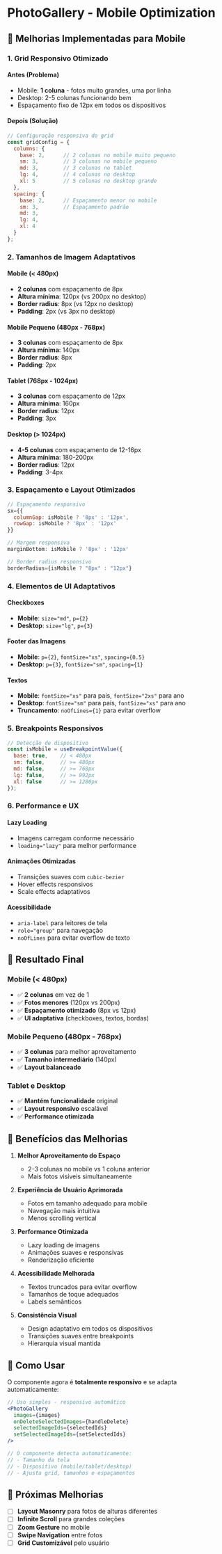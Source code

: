 # PhotoGallery - Mobile Optimization

## 🚀 Melhorias Implementadas para Mobile

### 1. **Grid Responsivo Otimizado**

#### **Antes (Problema)**
- Mobile: **1 coluna** - fotos muito grandes, uma por linha
- Desktop: 2-5 colunas funcionando bem
- Espaçamento fixo de 12px em todos os dispositivos

#### **Depois (Solução)**
```jsx
// Configuração responsiva do grid
const gridConfig = {
  columns: {
    base: 2,      // 2 colunas no mobile muito pequeno
    sm: 3,        // 3 colunas no mobile pequeno  
    md: 3,        // 3 colunas no tablet
    lg: 4,        // 4 colunas no desktop
    xl: 5         // 5 colunas no desktop grande
  },
  spacing: {
    base: 2,      // Espaçamento menor no mobile
    sm: 3,        // Espaçamento padrão
    md: 3,
    lg: 4,
    xl: 4
  }
};
```

### 2. **Tamanhos de Imagem Adaptativos**

#### **Mobile (< 480px)**
- **2 colunas** com espaçamento de 8px
- **Altura mínima**: 120px (vs 200px no desktop)
- **Border radius**: 8px (vs 12px no desktop)
- **Padding**: 2px (vs 3px no desktop)

#### **Mobile Pequeno (480px - 768px)**
- **3 colunas** com espaçamento de 8px
- **Altura mínima**: 140px
- **Border radius**: 8px
- **Padding**: 2px

#### **Tablet (768px - 1024px)**
- **3 colunas** com espaçamento de 12px
- **Altura mínima**: 160px
- **Border radius**: 12px
- **Padding**: 3px

#### **Desktop (> 1024px)**
- **4-5 colunas** com espaçamento de 12-16px
- **Altura mínima**: 180-200px
- **Border radius**: 12px
- **Padding**: 3-4px

### 3. **Espaçamento e Layout Otimizados**

```jsx
// Espaçamento responsivo
sx={{ 
  columnGap: isMobile ? '8px' : '12px', 
  rowGap: isMobile ? '8px' : '12px' 
}}

// Margem responsiva
marginBottom: isMobile ? '8px' : '12px'

// Border radius responsivo
borderRadius={isMobile ? "8px" : "12px"}
```

### 4. **Elementos de UI Adaptativos**

#### **Checkboxes**
- **Mobile**: `size="md"`, `p={2}`
- **Desktop**: `size="lg"`, `p={3}`

#### **Footer das Imagens**
- **Mobile**: `p={2}`, `fontSize="xs"`, `spacing={0.5}`
- **Desktop**: `p={3}`, `fontSize="sm"`, `spacing={1}`

#### **Textos**
- **Mobile**: `fontSize="xs"` para país, `fontSize="2xs"` para ano
- **Desktop**: `fontSize="sm"` para país, `fontSize="xs"` para ano
- **Truncamento**: `noOfLines={1}` para evitar overflow

### 5. **Breakpoints Responsivos**

```jsx
// Detecção de dispositivo
const isMobile = useBreakpointValue({ 
  base: true,    // < 480px
  sm: false,     // >= 480px
  md: false,     // >= 768px
  lg: false,     // >= 992px
  xl: false      // >= 1280px
});
```

### 6. **Performance e UX**

#### **Lazy Loading**
- Imagens carregam conforme necessário
- `loading="lazy"` para melhor performance

#### **Animações Otimizadas**
- Transições suaves com `cubic-bezier`
- Hover effects responsivos
- Scale effects adaptativos

#### **Acessibilidade**
- `aria-label` para leitores de tela
- `role="group"` para navegação
- `noOfLines` para evitar overflow de texto

## 📱 Resultado Final

### **Mobile (< 480px)**
- ✅ **2 colunas** em vez de 1
- ✅ **Fotos menores** (120px vs 200px)
- ✅ **Espaçamento otimizado** (8px vs 12px)
- ✅ **UI adaptativa** (checkboxes, textos, bordas)

### **Mobile Pequeno (480px - 768px)**
- ✅ **3 colunas** para melhor aproveitamento
- ✅ **Tamanho intermediário** (140px)
- ✅ **Layout balanceado**

### **Tablet e Desktop**
- ✅ **Mantém funcionalidade** original
- ✅ **Layout responsivo** escalável
- ✅ **Performance otimizada**

## 🎯 Benefícios das Melhorias

1. **Melhor Aproveitamento do Espaço**
   - 2-3 colunas no mobile vs 1 coluna anterior
   - Mais fotos visíveis simultaneamente

2. **Experiência de Usuário Aprimorada**
   - Fotos em tamanho adequado para mobile
   - Navegação mais intuitiva
   - Menos scrolling vertical

3. **Performance Otimizada**
   - Lazy loading de imagens
   - Animações suaves e responsivas
   - Renderização eficiente

4. **Acessibilidade Melhorada**
   - Textos truncados para evitar overflow
   - Tamanhos de toque adequados
   - Labels semânticos

5. **Consistência Visual**
   - Design adaptativo em todos os dispositivos
   - Transições suaves entre breakpoints
   - Hierarquia visual mantida

## 🔧 Como Usar

O componente agora é **totalmente responsivo** e se adapta automaticamente:

```jsx
// Uso simples - responsivo automático
<PhotoGallery 
  images={images}
  onDeleteSelectedImages={handleDelete}
  selectedImageIds={selectedIds}
  setSelectedImageIds={setSelectedIds}
/>

// O componente detecta automaticamente:
// - Tamanho da tela
// - Dispositivo (mobile/tablet/desktop)
// - Ajusta grid, tamanhos e espaçamentos
```

## 🚀 Próximas Melhorias

- [ ] **Layout Masonry** para fotos de alturas diferentes
- [ ] **Infinite Scroll** para grandes coleções
- [ ] **Zoom Gesture** no mobile
- [ ] **Swipe Navigation** entre fotos
- [ ] **Grid Customizável** pelo usuário
